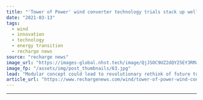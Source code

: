 ```yaml
---
title: "'Tower of Power' wind converter technology trials stack up well for GE next-generation vision"
date: "2021-03-13"
tags: 
  - wind
  - innovation
  - technology
  - energy transition
  - recharge news
source: "recharge news"
image_url: "https://images-global.nhst.tech/image/QjJSOC9UZ2dQY25EY3RManFqc0grZ1Vja2FvQ1hTU3dlcVZadmlGSm9BMD0=/nhst/binary/2718458a29458558df79be3f234a69fd"
image_fp: "/assets/img/post_thumbnails/63.jpg"
lead: "Modular concept could lead to revolutionary rethink of future turbine designs, as well as for hybrid electric flight, says research arm of US giant"
article_url: "https://www.rechargenews.com/wind/tower-of-power-wind-converter-technology-trials-stack-up-well-for-ge-next-generation-vision/2-1-979871"
---
```


---
